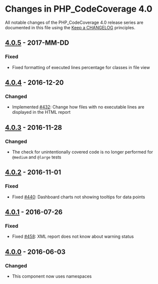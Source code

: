 # Changes in PHP_CodeCoverage 4.0

All notable changes of the PHP_CodeCoverage 4.0 release series are documented in this file using the [Keep a CHANGELOG](http://keepachangelog.com/) principles.

## [4.0.5] - 2017-MM-DD

### Fixed

* Fixed formatting of executed lines percentage for classes in file view

## [4.0.4] - 2016-12-20

### Changed

* Implemented [#432](https://github.com/sebastianbergmann/php-code-coverage/issues/432): Change how files with no executable lines are displayed in the HTML report

## [4.0.3] - 2016-11-28

### Changed

* The check for unintentionally covered code is no longer performed for `@medium` and `@large` tests

## [4.0.2] - 2016-11-01

### Fixed

* Fixed [#440](https://github.com/sebastianbergmann/php-code-coverage/pull/440): Dashboard charts not showing tooltips for data points

## [4.0.1] - 2016-07-26

### Fixed

* Fixed [#458](https://github.com/sebastianbergmann/php-code-coverage/pull/458): XML report does not know about warning status

## [4.0.0] - 2016-06-03

### Changed

* This component now uses namespaces

[4.0.5]: https://github.com/sebastianbergmann/php-code-coverage/compare/4.0.4...4.0.5
[4.0.4]: https://github.com/sebastianbergmann/php-code-coverage/compare/4.0.3...4.0.4
[4.0.3]: https://github.com/sebastianbergmann/php-code-coverage/compare/4.0.2...4.0.3
[4.0.2]: https://github.com/sebastianbergmann/php-code-coverage/compare/4.0.1...4.0.2
[4.0.1]: https://github.com/sebastianbergmann/php-code-coverage/compare/4.0.0...4.0.1
[4.0.0]: https://github.com/sebastianbergmann/php-code-coverage/compare/3.3...4.0.0

